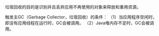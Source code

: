 垃圾回收的目的是识别并且丢弃应用不再使用的对象来释放和重用资源。

触发主GC（Garbage Collector，垃圾回收）的条件：
（1）当应用程序空闲时，即没有应用线程在运行时，GC会被调用。
（2）Java堆内存不足时，GC会被调用。
